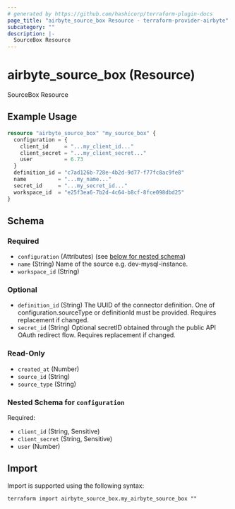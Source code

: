 ```yaml
---
# generated by https://github.com/hashicorp/terraform-plugin-docs
page_title: "airbyte_source_box Resource - terraform-provider-airbyte"
subcategory: ""
description: |-
  SourceBox Resource
---
```


# airbyte_source_box (Resource)

SourceBox Resource

## Example Usage

```terraform
resource "airbyte_source_box" "my_source_box" {
  configuration = {
    client_id     = "...my_client_id..."
    client_secret = "...my_client_secret..."
    user          = 6.73
  }
  definition_id = "c7ad126b-728e-4b2d-9d77-f77fc8ac9fe8"
  name          = "...my_name..."
  secret_id     = "...my_secret_id..."
  workspace_id  = "e25f3ea6-7b2d-4c64-b8cf-8fce098dbd25"
}
```

<!-- schema generated by tfplugindocs -->
## Schema

### Required

- `configuration` (Attributes) (see [below for nested schema](#nestedatt--configuration))
- `name` (String) Name of the source e.g. dev-mysql-instance.
- `workspace_id` (String)

### Optional

- `definition_id` (String) The UUID of the connector definition. One of configuration.sourceType or definitionId must be provided. Requires replacement if changed.
- `secret_id` (String) Optional secretID obtained through the public API OAuth redirect flow. Requires replacement if changed.

### Read-Only

- `created_at` (Number)
- `source_id` (String)
- `source_type` (String)

<a id="nestedatt--configuration"></a>
### Nested Schema for `configuration`

Required:

- `client_id` (String, Sensitive)
- `client_secret` (String, Sensitive)
- `user` (Number)

## Import

Import is supported using the following syntax:

```shell
terraform import airbyte_source_box.my_airbyte_source_box ""
```

